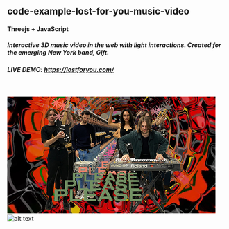 ## code-example-lost-for-you-music-video
 
#### Threejs + JavaScript

##### Interactive 3D music video in the web with light interactions. Created for the emerging New York band, Gift.  

##### LIVE DEMO: https://lostforyou.com/

<br />

![alt text](https://github.com/FuzzyWobble/code-example-lost-for-you-music-video/blob/main/assets/screengrab/gift480.jpg)
<br />
![alt text](https://github.com/FuzzyWobble/code-example-lost-for-you-music-video/blob/main/assets/screengrab/lostforyou.gif)



